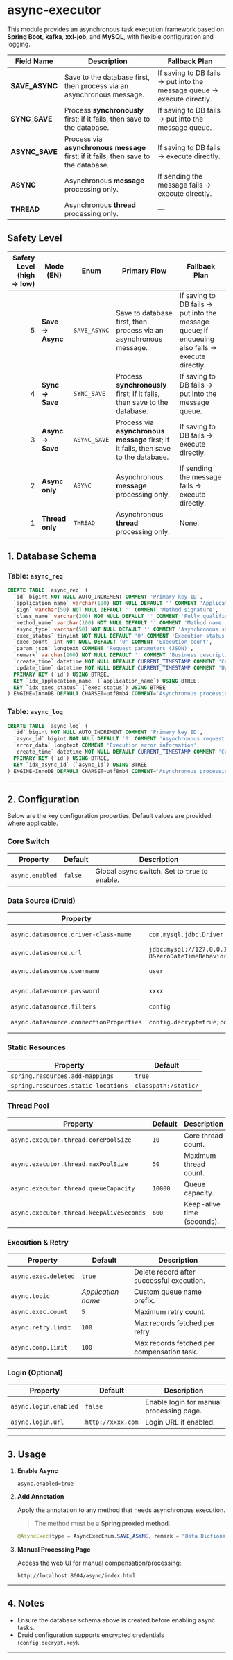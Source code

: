 # async-executor

This module provides an asynchronous task execution framework based on **Spring Boot**, **kafka**, **xxl-job**, and **MySQL**, with flexible configuration and logging.


| Field Name      | Description                                                                         | Fallback Plan                                                          |
| --------------- | ----------------------------------------------------------------------------------- | ---------------------------------------------------------------------- |
| **SAVE\_ASYNC** | Save to the database first, then process via an asynchronous message.               | If saving to DB fails → put into the message queue → execute directly. |
| **SYNC\_SAVE**  | Process **synchronously** first; if it fails, then save to the database.            | If saving to DB fails → put into the message queue.                    |
| **ASYNC\_SAVE** | Process via **asynchronous message** first; if it fails, then save to the database. | If saving to DB fails → execute directly.                              |
| **ASYNC**       | Asynchronous **message** processing only.                                           | If sending the message fails → execute directly.                       |
| **THREAD**      | Asynchronous **thread** processing only.                                            | —                                                                      |





## Safety Level


| Safety Level (high → low) | Mode (EN)        | Enum         | Primary Flow                                                                        | Fallback Plan                                                                                   |
| ------------------------: | ---------------- | ------------ | ----------------------------------------------------------------------------------- | ----------------------------------------------------------------------------------------------- |
|                         5 | **Save → Async** | `SAVE_ASYNC` | Save to database first, then process via an asynchronous message.                   | If saving to DB fails → put into the message queue; if enqueuing also fails → execute directly. |
|                         4 | **Sync → Save**  | `SYNC_SAVE`  | Process **synchronously** first; if it fails, then save to the database.            | If saving to DB fails → put into the message queue.                                             |
|                         3 | **Async → Save** | `ASYNC_SAVE` | Process via **asynchronous message** first; if it fails, then save to the database. | If saving to DB fails → execute directly.                                                       |
|                         2 | **Async only**   | `ASYNC`      | Asynchronous **message** processing only.                                           | If sending the message fails → execute directly.                                                |
|                         1 | **Thread only**  | `THREAD`     | Asynchronous **thread** processing only.                                            | None.                                                                                           |



## 1. Database Schema

### Table: `async_req`

```sql
CREATE TABLE `async_req` (
  `id` bigint NOT NULL AUTO_INCREMENT COMMENT 'Primary key ID',
  `application_name` varchar(100) NOT NULL DEFAULT '' COMMENT 'Application name',
  `sign` varchar(50) NOT NULL DEFAULT '' COMMENT 'Method signature',
  `class_name` varchar(200) NOT NULL DEFAULT '' COMMENT 'Fully qualified class name',
  `method_name` varchar(100) NOT NULL DEFAULT '' COMMENT 'Method name',
  `async_type` varchar(50) NOT NULL DEFAULT '' COMMENT 'Asynchronous strategy type',
  `exec_status` tinyint NOT NULL DEFAULT '0' COMMENT 'Execution status: 0 = Initialized, 1 = Execution failed, 2 = Execution succeeded',
  `exec_count` int NOT NULL DEFAULT '0' COMMENT 'Execution count',
  `param_json` longtext COMMENT 'Request parameters (JSON)',
  `remark` varchar(200) NOT NULL DEFAULT '' COMMENT 'Business description',
  `create_time` datetime NOT NULL DEFAULT CURRENT_TIMESTAMP COMMENT 'Creation time',
  `update_time` datetime NOT NULL DEFAULT CURRENT_TIMESTAMP COMMENT 'Update time',
  PRIMARY KEY (`id`) USING BTREE,
  KEY `idx_applocation_name` (`application_name`) USING BTREE,
  KEY `idx_exec_status` (`exec_status`) USING BTREE
) ENGINE=InnoDB DEFAULT CHARSET=utf8mb4 COMMENT='Asynchronous processing request';
```

### Table: `async_log`

```sql
CREATE TABLE `async_log` (
  `id` bigint NOT NULL AUTO_INCREMENT COMMENT 'Primary key ID',
  `async_id` bigint NOT NULL DEFAULT '0' COMMENT 'Asynchronous request ID',
  `error_data` longtext COMMENT 'Execution error information',
  `create_time` datetime NOT NULL DEFAULT CURRENT_TIMESTAMP COMMENT 'Creation time',
  PRIMARY KEY (`id`) USING BTREE,
  KEY `idx_async_id` (`async_id`) USING BTREE
) ENGINE=InnoDB DEFAULT CHARSET=utf8mb4 COMMENT='Asynchronous processing log';
```

---

## 2. Configuration

Below are the key configuration properties. Default values are provided where applicable.

### Core Switch
| Property | Default | Description |
|----------|---------|-------------|
| `async.enabled` | `false` | Global async switch. Set to `true` to enable. |

### Data Source (Druid)
| Property | Example | Description |
|----------|---------|-------------|
| `async.datasource.driver-class-name` | `com.mysql.jdbc.Driver` | JDBC driver. |
| `async.datasource.url` | `jdbc:mysql://127.0.0.1:3306/fc_async?useUnicode=true&characterEncoding=utf-8&zeroDateTimeBehavior=convertToNull&useSSL=false&allowMultiQueries=true&rewriteBatchedStatements=true` | JDBC URL. |
| `async.datasource.username` | `user` | Database username. |
| `async.datasource.password` | `xxxx` | Database password. |
| `async.datasource.filters` | `config` | Druid filter. |
| `async.datasource.connectionProperties` | `config.decrypt=true;config.decrypt.key=yyy` | Connection properties. |

### Static Resources
| Property | Default |
|----------|---------|
| `spring.resources.add-mappings` | `true` |
| `spring.resources.static-locations` | `classpath:/static/` |

### Thread Pool
| Property | Default | Description |
|----------|---------|-------------|
| `async.executor.thread.corePoolSize` | `10` | Core thread count. |
| `async.executor.thread.maxPoolSize` | `50` | Maximum thread count. |
| `async.executor.thread.queueCapacity` | `10000` | Queue capacity. |
| `async.executor.thread.keepAliveSeconds` | `600` | Keep-alive time (seconds). |

### Execution & Retry
| Property | Default | Description |
|----------|---------|-------------|
| `async.exec.deleted` | `true` | Delete record after successful execution. |
| `async.topic` | *Application name* | Custom queue name prefix. |
| `async.exec.count` | `5` | Maximum retry count. |
| `async.retry.limit` | `100` | Max records fetched per retry. |
| `async.comp.limit` | `100` | Max records fetched per compensation task. |

### Login (Optional)
| Property | Default | Description |
|----------|---------|-------------|
| `async.login.enabled` | `false` | Enable login for manual processing page. |
| `async.login.url` | `http://xxxx.com` | Login URL if enabled. |

---

## 3. Usage

1. **Enable Async**

   ```properties
   async.enabled=true
   ```

2. **Add Annotation**

   Apply the annotation to any method that needs asynchronous execution.  
   > The method must be a **Spring proxied method**.

   ```java
   @AsyncExec(type = AsyncExecEnum.SAVE_ASYNC, remark = "Data Dictionary")
   ```

3. **Manual Processing Page**

   Access the web UI for manual compensation/processing:

   ```
   http://localhost:8004/async/index.html
   ```

---

## 4. Notes

- Ensure the database schema above is created before enabling async tasks.
- Druid configuration supports encrypted credentials (`config.decrypt.key`).

---


